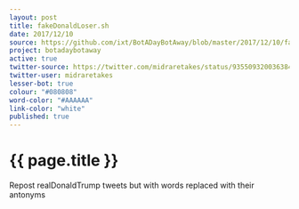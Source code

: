 ```yaml
---
layout: post
title: fakeDonaldLoser.sh
date: 2017/12/10
source: https://github.com/ixt/BotADayBotAway/blob/master/2017/12/10/fakeDonaldLoser.sh
project: botadaybotaway
active: true
twitter-source: https://twitter.com/midraretakes/status/935509320036384770
twitter-user: midraretakes
lesser-bot: true
colour: "#080808"
word-color: "#AAAAAA"
link-color: "white"
published: true
---
```

# {{ page.title }} 

Repost realDonaldTrump tweets but with words replaced with their antonyms 
